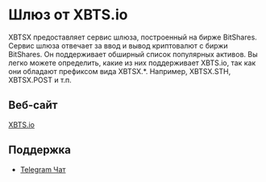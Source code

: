 # Шлюз от XBTS.io

XBTSX предоставляет сервис шлюза, построенный на бирже BitShares. Сервис шлюза отвечает за ввод и вывод криптовалют с биржи BitShares. Он поддерживает обширный список популярных активов. Вы легко можете определить, какие из них поддерживает XBTS.io, так как они обладают префиксом вида XBTSX.*. Например, XBTSX.STH, XBTSX.POST и т.п.

## Веб-сайт

[XBTS.io](https://xbts.io)

## Поддержка

- [Telegram Чат](https://t.me/xbtsio)
